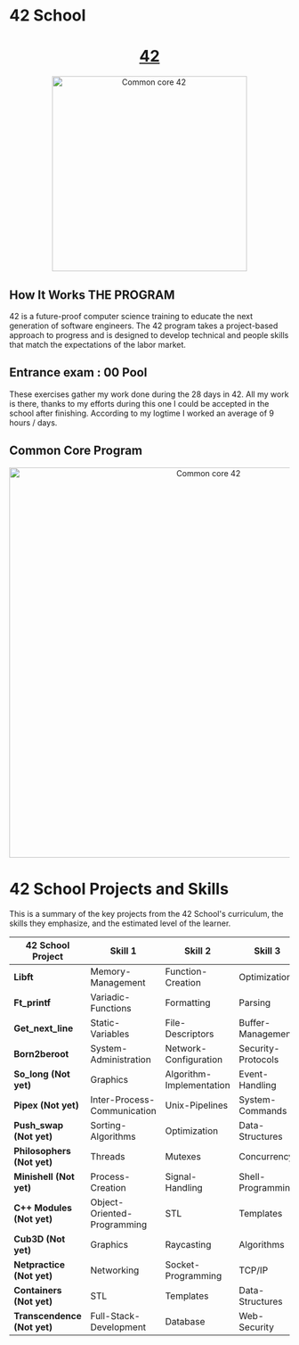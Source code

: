 # 42 School

<h1 align="center">
	<a href="https://42.fr/en/homepage/"> 42</a>
</h1>

<p align="center">
  <img src="https://admissions.42nice.fr/uploads/admissions/campus/logo_website/38/42Nice-logo-v2.svg" alt="Common core 42" width="350"/>
</p>

## How It Works THE PROGRAM
42 is a future-proof computer science training to educate the next generation of software engineers. The 42 program takes a project-based approach to progress and is designed to develop technical and people skills that match the expectations of the labor market.

## Entrance exam : **00  Pool** 
These exercises gather my work done during the 28 days in 42. All my work is there, thanks to my efforts during this one I could be accepted in the school after finishing. According to my logtime I worked an average of 9 hours / days.

## Common Core Program

<p align="center">
  <img src="https://static.wixstatic.com/media/154aad_28249b46a7c74649bbd6f9a0501d314d~mv2.png/v1/fill/w_740,h_404,al_c,q_90/154aad_28249b46a7c74649bbd6f9a0501d314d~mv2.webp" alt="Common core 42" width="700" />
</p>

# 42 School Projects and Skills

This is a summary of the key projects from the 42 School's curriculum, the skills they emphasize, and the estimated level of the learner.

| 42 School Project | Skill 1 | Skill 2 | Skill 3 | Level |
| --- | --- | --- | --- | --- |
| **Libft** | Memory-Management | Function-Creation | Optimization | Beginner |
| **Ft_printf** | Variadic-Functions | Formatting | Parsing | Beginner |
| **Get_next_line** | Static-Variables | File-Descriptors | Buffer-Management | Beginner |
| **Born2beroot** | System-Administration | Network-Configuration | Security-Protocols | Intermediate |
| **So_long (Not yet)** | Graphics | Algorithm-Implementation | Event-Handling | Intermediate |
| **Pipex (Not yet)** | Inter-Process-Communication | Unix-Pipelines | System-Commands | Intermediate |
| **Push_swap (Not yet)** | Sorting-Algorithms | Optimization | Data-Structures | Intermediate |
| **Philosophers (Not yet)** | Threads | Mutexes | Concurrency | Intermediate |
| **Minishell (Not yet)** | Process-Creation | Signal-Handling | Shell-Programming | Intermediate |
| **C++ Modules (Not yet)** | Object-Oriented-Programming | STL | Templates | Senior |
| **Cub3D (Not yet)** | Graphics | Raycasting | Algorithms | Senior |
| **Netpractice (Not yet)** | Networking | Socket-Programming | TCP/IP | Senior |
| **Containers (Not yet)** | STL | Templates | Data-Structures | Senior |
| **Transcendence (Not yet)** | Full-Stack-Development | Database | Web-Security | Senior |

